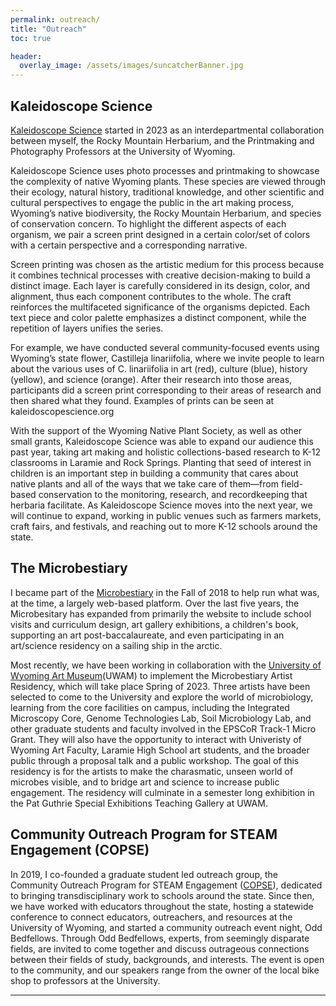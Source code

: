 ```yaml
---
permalink: outreach/
title: "Outreach"
toc: true

header:
  overlay_image: /assets/images/suncatcherBanner.jpg
---
```


## Kaleidoscope Science
[Kaleidoscope Science](kaleidoscopescience.org) started in 2023 as an interdepartmental collaboration between myself, the Rocky Mountain Herbarium, and the Printmaking and Photography Professors at the University of Wyoming. 

Kaleidoscope Science uses photo processes and printmaking to showcase the complexity of native Wyoming plants. These species are viewed through their ecology, natural history, traditional knowledge, and other scientific and cultural perspectives to engage the public in the art making process, Wyoming’s native biodiversity, the Rocky Mountain Herbarium, and species of conservation concern. To highlight the different aspects of each organism, we pair a screen print designed in a certain color/set of colors with a certain perspective and a corresponding narrative.

Screen printing was chosen as the artistic medium for this process because it combines technical processes with creative decision-making to build a distinct image. Each layer is carefully considered in its design, color, and alignment, thus each component contributes to the whole. The craft reinforces the multifaceted significance of the organisms depicted. Each text piece and color palette emphasizes a distinct component, while the repetition of layers unifies the series.

For example, we have conducted several community-focused events using Wyoming’s state flower, Castilleja linariifolia, where we invite people to learn about the various uses of C. linariifolia in art (red), culture (blue), history (yellow), and science (orange). After their research into those areas, participants did a screen print corresponding to their areas of research and then shared what they found. Examples of prints can be seen at kaleidoscopescience.org 

With the support of the Wyoming Native Plant Society, as well as other small grants, Kaleidoscope Science was able to expand our audience this past year, taking art making and holistic collections-based research to K-12 classrooms in Laramie and Rock Springs. Planting that seed of interest in children is an important step in building a community that cares about native plants and all of the ways that we take care of them—from field-based conservation to the monitoring, research, and recordkeeping that herbaria facilitate. As Kaleidoscope Science moves into the next year, we will continue to expand, working in public venues such as farmers markets, craft fairs, and festivals, and reaching out to more K-12 schools around the state.


## The Microbestiary
I became part of the [Microbestiary](microbestiary.org) in the Fall of 2018 to help run what was, at the time, a largely web-based platform. Over the last five years, the Microbesitary has expanded from primarily the website to include school visits and curriculum design, art gallery exhibitions, a children's book, supporting an art post-baccalaureate, and even participating in an art/science residency on a sailing ship in the arctic. 

Most recently, we have been working in collaboration with the [University of Wyoming Art Museum](http://www.uwyo.edu/artmuseum/)(UWAM) to implement the Microbestiary Artist Residency, which will take place Spring of 2023. Three artists have been selected to come to the University and explore the world of microbiology, learning from the core facilities on campus, including the Integrated Microscopy Core, Genome Technologies Lab, Soil Microbiology Lab, and other graduate students and faculty involved in the EPSCoR Track-1 Micro Grant. They will also have the opportunity to interact with Univeristy of Wyoming Art Faculty, Laramie High School art students, and the broader public through a proposal talk and a public workshop. The goal of this residency is for the artists to make the charasmatic, unseen world of microbes visible, and to bridge art and science to increase public engagement. The residency will culminate in a semester long exhibition in the Pat Guthrie Special Exhibitions Teaching Gallery at UWAM.

## Community Outreach Program for STEAM Engagement (COPSE)
In 2019, I co-founded a graduate student led outreach group, the Community Outreach Program for STEAM Engagement ([COPSE](https://uwyocopse.wixsite.com/home)), dedicated to bringing transdisciplinary work to schools around the state. Since then, we have worked with educators throughout the state, hosting a statewide conference to connect educators, outreachers, and resources at the University of Wyoming, and started a community outreach event night, Odd Bedfellows. Through Odd Bedfellows, experts, from seemingly disparate fields, are invited to come together and discuss outrageous connections between their fields of study, backgrounds, and interests. The event is open to the community, and our speakers range from the owner of the local bike shop to professors at the University. 


---
